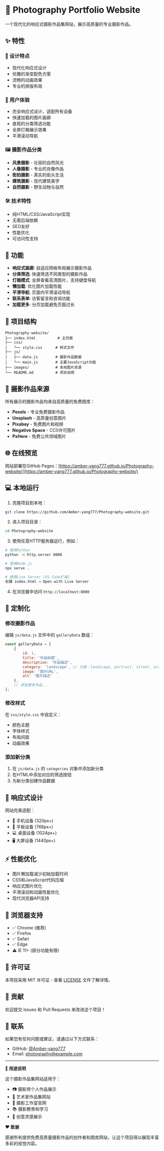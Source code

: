 # 📸 Photography Portfolio Website

一个现代化的响应式摄影作品集网站，展示高质量的专业摄影作品。

## ✨ 特性

### 🎨 设计特点
- 现代化响应式设计
- 优雅的渐变配色方案
- 流畅的动画效果
- 专业的排版布局

### 📱 用户体验
- 完全响应式设计，适配所有设备
- 快速加载的图片画廊
- 直观的分类筛选功能
- 全屏灯箱展示效果
- 平滑滚动导航

### 🖼️ 摄影作品分类
- **风景摄影** - 壮丽的自然风光
- **人像摄影** - 专业的肖像作品
- **街拍摄影** - 真实的街头生活
- **建筑摄影** - 现代建筑美学
- **自然摄影** - 野生动物与自然

### 🛠️ 技术特性
- 纯HTML/CSS/JavaScript实现
- 无需后端依赖
- SEO友好
- 性能优化
- 可访问性支持

## 🚀 功能

- **响应式画廊**: 自适应网格布局展示摄影作品
- **分类筛选**: 快速筛选不同类型的摄影作品
- **灯箱模式**: 全屏查看高清图片，支持键盘导航
- **懒加载**: 优化图片加载性能
- **平滑导航**: 页面内平滑滚动导航
- **联系表单**: 访客留言和咨询功能
- **加载更多**: 分页加载避免页面过长

## 📁 项目结构

```
Photography-website/
├── index.html          # 主页面
├── css/
│   └── style.css      # 样式文件
├── js/
│   ├── data.js        # 摄影作品数据
│   └── main.js        # 主要JavaScript功能
├── images/            # 本地图片资源
└── README.md          # 项目说明
```

## 🎯 摄影作品来源

所有展示的摄影作品均来自高质量的免费图库：

- **Pexels** - 专业免费摄影作品
- **Unsplash** - 高质量创意图片
- **Pixabay** - 免费图片和视频
- **Negative Space** - CC0许可图片
- **PxHere** - 免费公共领域图片

## 🌐 在线预览

网站部署在GitHub Pages：[https://amber-yang777.github.io/Photography-website/](https://amber-yang777.github.io/Photography-website/)

## 💻 本地运行

1. 克隆项目到本地：
```bash
git clone https://github.com/Amber-yang777/Photography-website.git
```

2. 进入项目目录：
```bash
cd Photography-website
```

3. 使用任意HTTP服务器运行，例如：
```bash
# 使用Python
python -m http.server 8000

# 使用Node.js
npx serve .

# 使用Live Server (VS Code扩展)
右键 index.html → Open with Live Server
```

4. 在浏览器中访问 `http://localhost:8000`

## 🎨 定制化

### 修改摄影作品
编辑 `js/data.js` 文件中的 `galleryData` 数组：

```javascript
const galleryData = [
    {
        id: 1,
        title: '作品标题',
        description: '作品描述',
        category: 'landscape', // 分类：landscape, portrait, street, architecture, nature
        image: '图片URL',
        alt: '图片描述'
    },
    // 添加更多作品...
];
```

### 修改样式
在 `css/style.css` 中自定义：
- 颜色主题
- 字体样式
- 布局间距
- 动画效果

### 添加新分类
1. 在 `js/data.js` 的 `categories` 对象中添加新分类
2. 在HTML中添加对应的筛选按钮
3. 为新分类创建作品数据

## 📱 响应式设计

网站完美适配：
- 📱 手机设备 (320px+)
- 📱 平板设备 (768px+)
- 💻 桌面设备 (1024px+)
- 🖥️ 大屏设备 (1440px+)

## ⚡ 性能优化

- 图片懒加载减少初始加载时间
- CSS和JavaScript代码压缩
- 响应式图片优化
- 平滑滚动和动画性能优化
- 现代浏览器API支持

## 🔧 浏览器支持

- ✅ Chrome (推荐)
- ✅ Firefox
- ✅ Safari
- ✅ Edge
- ⚠️ IE 11+ (部分功能有限)

## 📄 许可证

本项目采用 MIT 许可证 - 查看 [LICENSE](LICENSE) 文件了解详情。

## 🤝 贡献

欢迎提交 Issues 和 Pull Requests 来改进这个项目！

## 📧 联系

如果您有任何问题或建议，请通过以下方式联系：

- GitHub: [@Amber-yang777](https://github.com/Amber-yang777)
- Email: photography@example.com

---

**🎯 用途说明**

这个摄影作品集网站适用于：
- 📷 摄影师个人作品展示
- 🎨 艺术家作品集网站
- 🏢 摄影工作室官网
- 📚 摄影教育和学习
- 🌟 创意灵感展示

**❤️ 致谢**

感谢所有提供免费高质量摄影作品的创作者和图库网站，让这个项目得以展现丰富多彩的视觉内容。